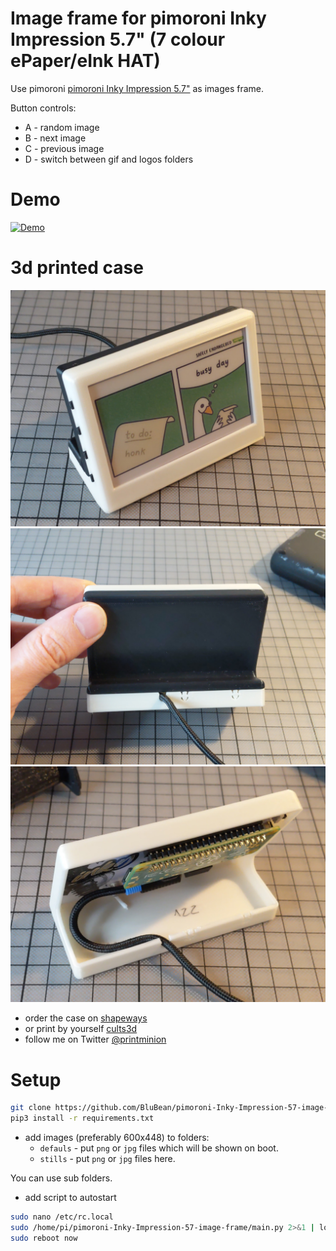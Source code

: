 # Image frame for pimoroni Inky Impression 5.7" (7 colour ePaper/eInk HAT)
Use pimoroni [pimoroni Inky Impression 5.7"](https://shop.pimoroni.com/products/inky-impression-5-7) as images frame.

Button controls:
* A - random image
* B - next image
* C - previous image
* D - switch between gif and logos folders

# Demo
[![Demo](https://img.youtube.com/vi/NzTFW20K8aU/0.jpg)](https://www.youtube.com/watch?v=NzTFW20K8aU&list=PLFmnthuksGmwWCHfQgqcG0MAFofTl0-mO&index=1)


# 3d printed case
![](./assets/PXL_20220201_194719814.jpg)
![](./assets/PXL_20220201_192048860.jpg)
![](./assets/PXL_20220201_192012533-cut.jpg)

* order the case on [shapeways](https://www.shapeways.com/product/WHY25YGN8/desktop-case-for-pimoroni-inky-impression-4-quot)
* or print by yourself [cults3d](https://cults3d.com/en/3d-model/gadget/desktop-case-for-pimoroni-inky-impression-4-7-colour-epaper-eink-hat-and-raspberry-pi-zero-3-a)
* follow me on Twitter [@printminion](https://twitter.com/printminion)

# Setup
````bash
git clone https://github.com/BluBean/pimoroni-Inky-Impression-57-image-frame.git
pip3 install -r requirements.txt
````
* add images (preferably 600x448) to folders:
  * `defauls` -  put `png` or `jpg` files which will be shown on boot.
  * `stills` - put `png` or `jpg` files here.

You can use sub folders.

* add script to autostart
````bash
sudo nano /etc/rc.local
sudo /home/pi/pimoroni-Inky-Impression-57-image-frame/main.py 2>&1 | logger -t PRINTMINION &
sudo reboot now
````
